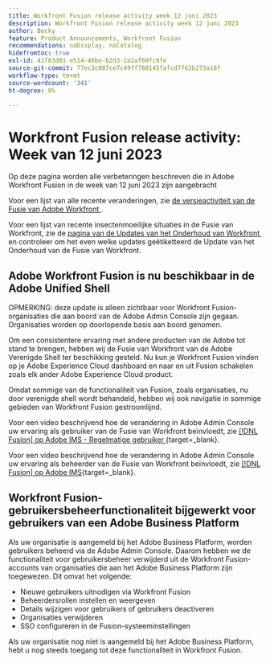 ```yaml
---
title: Workfront Fusion release activity week 12 juni 2023
description: Workfront Fusion release activity week 12 juni 2023
author: Becky
feature: Product Announcements, Workfront Fusion
recommendations: noDisplay, noCatalog
hidefromtoc: true
exl-id: 41f03d01-e514-46be-b2d3-2a2af69fc0fe
source-git-commit: 77ec3c007ce7c49ff760145fafcd7f62b273a18f
workflow-type: tm+mt
source-wordcount: '341'
ht-degree: 0%

---
```


# Workfront Fusion release activity: Week van 12 juni 2023

Op deze pagina worden alle verbeteringen beschreven die in Adobe Workfront Fusion in de week van 12 juni 2023 zijn aangebracht

Voor een lijst van alle recente veranderingen, zie [&#x200B; de versieactiviteit van de Fusie van Adobe Workfront &#x200B;](/help/workfront-fusion/fusion-product-releases/fusion-release-activity.md).

Voor een lijst van recente insectenmoeilijke situaties in de Fusie van Workfront, zie de [&#x200B; pagina van de Updates van het Onderhoud van Workfront &#x200B;](https://experienceleague.adobe.com/docs/workfront-known-issues/releases/current-updates.html?lang=nl-NL) en controleer om het even welke updates geëtiketteerd de Update van het Onderhoud van de Fusie van Workfront.

## Adobe Workfront Fusion is nu beschikbaar in de Adobe Unified Shell

OPMERKING: deze update is alleen zichtbaar voor Workfront Fusion-organisaties die aan boord van de Adobe Admin Console zijn gegaan. Organisaties worden op doorlopende basis aan boord genomen.

Om een consistentere ervaring met andere producten van de Adobe tot stand te brengen, hebben wij de Fusie van Workfront van de Adobe Verenigde Shell ter beschikking gesteld. Nu kun je Workfront Fusion vinden op je Adobe Experience Cloud dashboard en naar en uit Fusion schakelen zoals elk ander Adobe Experience Cloud product.

Omdat sommige van de functionaliteit van Fusion, zoals organisaties, nu door verenigde shell wordt behandeld, hebben wij ook navigatie in sommige gebieden van Workfront Fusion gestroomlijnd.

Voor een video beschrijvend hoe de verandering in Adobe Admin Console uw ervaring als gebruiker van de Fusie van Workfront beïnvloedt, zie [[!DNL Fusion]  op Adobe IMS - Regelmatige gebruiker &#x200B;](https://video.tv.adobe.com/v/3412465/){target=_blank}.

Voor een video beschrijvend hoe de verandering in Adobe Admin Console uw ervaring als beheerder van de Fusie van Workfront beïnvloedt, zie [[!DNL Fusion]  op Adobe IMS &#x200B;](https://video.tv.adobe.com/v/3412464/){target=_blank}.


## Workfront Fusion-gebruikersbeheerfunctionaliteit bijgewerkt voor gebruikers van een Adobe Business Platform

Als uw organisatie is aangemeld bij het Adobe Business Platform, worden gebruikers beheerd via de Adobe Admin Console. Daarom hebben we de functionaliteit voor gebruikersbeheer verwijderd uit de Workfront Fusion-accounts van organisaties die aan het Adobe Business Platform zijn toegewezen. Dit omvat het volgende:

* Nieuwe gebruikers uitnodigen via Workfront Fusion
* Beheerdersrollen instellen en weergeven
* Details wijzigen voor gebruikers of gebruikers deactiveren
* Organisaties verwijderen
* SSO configureren in de Fusion-systeeminstellingen

Als uw organisatie nog niet is aangemeld bij het Adobe Business Platform, hebt u nog steeds toegang tot deze functionaliteit in Workfront Fusion.
